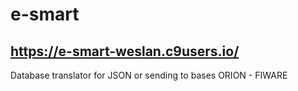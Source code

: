 # e-smart
## https://e-smart-weslan.c9users.io/
Database translator for JSON or sending to bases ORION - FIWARE
